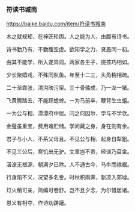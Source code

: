 ### 符读书城南
https://baike.baidu.com/item/符读书城南

木之就规矩，在梓匠轮舆。人之能为人，由腹有诗书。

诗书勤乃有，不勤腹空虚。欲知学之力，贤愚同一初。

由其不能学，所入遂异闾。两家各生子，提孩巧相如。

少长聚嬉戏，不殊同队鱼。年至十二三，头角稍相疏。

二十渐乖张，清沟映污渠。三十骨骼成，乃一龙一猪。

飞黄腾踏去，不能顾蟾蜍。一为马前卒，鞭背生虫蛆。

一为公与相，潭潭府中居。问之何因尔，学与不学欤。

金璧虽重宝，费用难贮储。学问藏之身，身在则有余。

君子与小人，不系父母且。不见公与相，起身自犁鉏。

不见三公后，寒饥出无驴。文章岂不贵，经训乃菑畲。

潢潦无根源，朝满夕已除。人不通古今，马牛而襟裾。

行身陷不义，况望多名誉。时秋积雨霁，新凉入郊墟。

灯火稍可亲，简编可卷舒。岂不旦夕念，为尔惜居诸。

恩义有相夺，作诗劝踌躇。
